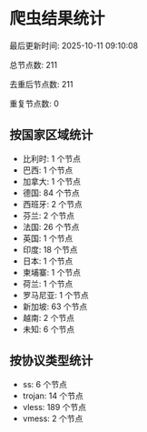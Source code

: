 # 爬虫结果统计

最后更新时间: 2025-10-11 09:10:08

总节点数: 211

去重后节点数: 211

重复节点数: 0

## 按国家区域统计

- 比利时: 1 个节点
- 巴西: 1 个节点
- 加拿大: 1 个节点
- 德国: 84 个节点
- 西班牙: 2 个节点
- 芬兰: 2 个节点
- 法国: 26 个节点
- 英国: 1 个节点
- 印度: 18 个节点
- 日本: 1 个节点
- 柬埔寨: 1 个节点
- 荷兰: 1 个节点
- 罗马尼亚: 1 个节点
- 新加坡: 63 个节点
- 越南: 2 个节点
- 未知: 6 个节点

## 按协议类型统计

- ss: 6 个节点
- trojan: 14 个节点
- vless: 189 个节点
- vmess: 2 个节点
